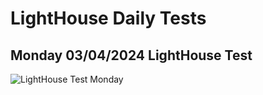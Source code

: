 # LightHouse Daily Tests

## Monday 03/04/2024 LightHouse Test

![LightHouse Test Monday](../odd-duck/img/lighthouse/lab/week3/monday.PNG)
